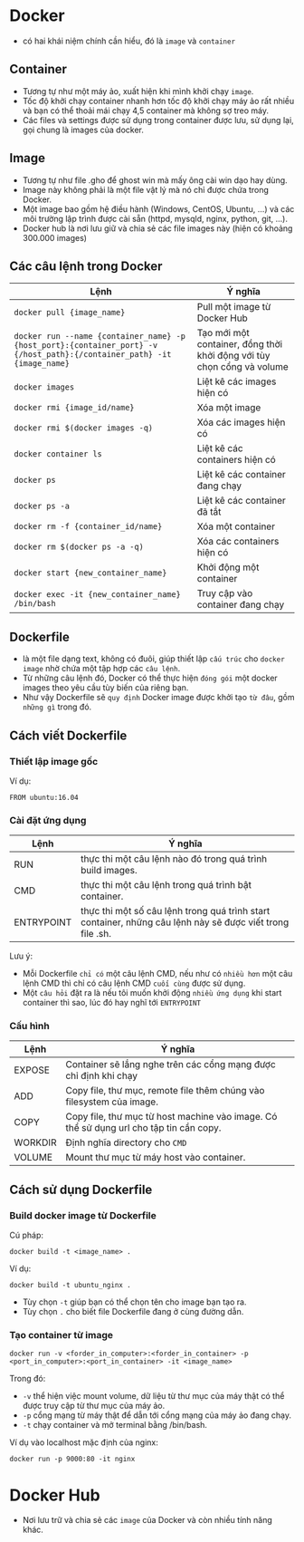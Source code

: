 # Docker

- có hai khái niệm chính cần hiểu, đó là `image` và `container`

## Container

- Tương tự như một máy ảo, xuất hiện khi mình khởi chạy `image`.
- Tốc độ khởi chạy container nhanh hơn tốc độ khởi chạy máy ảo rất nhiều và bạn có thể thoải mái chạy 4,5 container mà không sợ treo máy.
- Các files và settings được sử dụng trong container được lưu, sử dụng lại, gọi chung là images của docker.

## Image

- Tương tự như file .gho để ghost win mà mấy ông cài win dạo hay dùng.
- Image này không phải là một file vật lý mà nó chỉ được chứa trong Docker.
- Một image bao gồm hệ điều hành (Windows, CentOS, Ubuntu, …) và các môi trường lập trình được cài sẵn (httpd, mysqld, nginx, python, git, …).
- Docker hub là nơi lưu giữ và chia sẻ các file images này (hiện có khoảng 300.000 images)

## Các câu lệnh trong Docker

| Lệnh | Ý nghĩa |
|--------|------|
| `docker pull {image_name}` | Pull một image từ Docker Hub |
| `docker run --name {container_name} -p {host_port}:{container_port} -v {/host_path}:{/container_path} -it {image_name}` | Tạo mới một container, đồng thời khởi động với tùy chọn cổng và volume |
| `docker images` | Liệt kê các images hiện có |
| `docker rmi {image_id/name}` | Xóa một image |
| `docker rmi $(docker images -q)` | Xóa các images hiện có |
| `docker container ls` | Liệt kê các containers hiện có |
| `docker ps` | Liệt kê các container đang chạy |
| `docker ps -a` | Liệt kê các container đã tắt |
| `docker rm -f {container_id/name}` | Xóa một container |
| `docker rm $(docker ps -a -q)` | Xóa các containers hiện có |
| `docker start {new_container_name}` | Khởi động một container |
| `docker exec -it {new_container_name} /bin/bash` | Truy cập vào container đang chạy |

## Dockerfile
- là một file dạng text, không có đuôi, giúp thiết lập `cấu trúc` cho `docker image` nhờ chứa một tập hợp các `câu lệnh`.
- Từ những câu lệnh đó, Docker có thể thực hiện `đóng gói` một docker images theo yêu cầu tùy biến của riêng bạn.
- Như vậy Dockerfile sẽ `quy định` Docker image được khởi tạo `từ đâu`, gồm `những gì` trong đó.

## Cách viết Dockerfile

### Thiết lập image gốc
Ví dụ:
```
FROM ubuntu:16.04
```
### Cài đặt ứng dụng

| Lệnh | Ý nghĩa |
|--------|------|
| RUN | thực thi một câu lệnh nào đó trong quá trình build images. |
| CMD | thực thi một câu lệnh trong quá trình bật container. |
| ENTRYPOINT | thực thi một số câu lệnh trong quá trình start container, những câu lệnh này sẽ được viết trong file .sh. |

Lưu ý:
- Mỗi Dockerfile `chỉ có` một câu lệnh CMD, nếu như có `nhiều hơn` một câu lệnh CMD thì chỉ có câu lệnh CMD `cuối cùng` được sử dụng.
- Một `câu hỏi` đặt ra là nếu tôi muốn khởi động `nhiều ứng dụng` khi start container thì sao, lúc đó hay nghĩ tới `ENTRYPOINT`

### Cấu hình

| Lệnh | Ý nghĩa |
|--------|------|
| EXPOSE | Container sẽ lắng nghe trên các cổng mạng được chỉ định khi chạy |
| ADD | Copy file, thư mục, remote file thêm chúng vào filesystem của image. |
| COPY | Copy file, thư mục từ host machine vào image. Có thể sử dụng url cho tập tin cần copy. |
| WORKDIR | Định nghĩa directory cho `CMD` |
| VOLUME | Mount thư mục từ máy host vào container. |

## Cách sử dụng Dockerfile

### Build docker image từ Dockerfile

Cú pháp:
```
docker build -t <image_name> .
```
Ví dụ:
```
docker build -t ubuntu_nginx .
```
- Tùy chọn `-t` giúp bạn có thể chọn tên cho image bạn tạo ra.
- Tùy chọn `.` cho biết file Dockerfile đang ở cùng đường dẫn.

### Tạo container từ image

```
docker run -v <forder_in_computer>:<forder_in_container> -p <port_in_computer>:<port_in_container> -it <image_name>
```
Trong đó:
- `-v` thể hiện việc mount volume, dữ liệu từ thư mục của máy thật có thể được truy cập từ thư mục của máy ảo.
- `-p` cổng mạng từ máy thật để dẫn tới cổng mạng của máy ảo đang chạy.
- `-t` chạy container và mở terminal bằng /bin/bash.

Ví dụ vào localhost mặc định của nginx:
```
docker run -p 9000:80 -it nginx
```

# Docker Hub

- Nơi lưu trữ và chia sẻ các `image` của Docker và còn nhiều tính năng khác.
